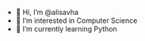 - 👋 Hi, I’m @alisavha
- 👀 I’m interested in Computer Science
- 🌱 I’m currently learning Python


<!---
alisavha/alisavha is a ✨ special ✨ repository because its `README.md` (this file) appears on your GitHub profile.
You can click the Preview link to take a look at your changes.
--->

